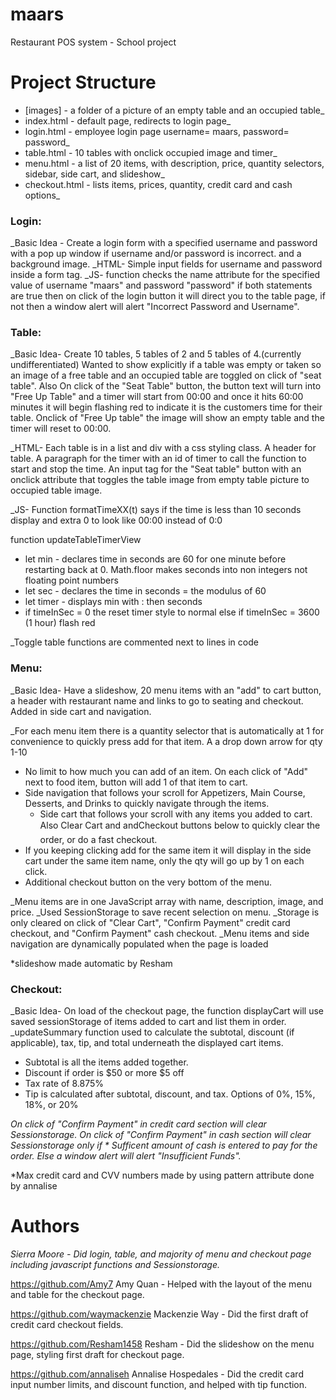 # maars
Restaurant POS system - School project

# Project Structure
* [images]   - a folder of a picture of an empty table and an occupied table_
* index.html - default page, redirects to login page_
* login.html - employee login page username= maars, password= password_
* table.html - 10 tables with onclick occupied image and timer_
* menu.html  - a list of 20 items, with description, price, quantity selectors, sidebar, side cart, and slideshow_
* checkout.html - lists items, prices, quantity, credit card and cash options_

### **Login:**
_Basic Idea - Create a login form with a specified username and password with a pop up window if username and/or password is incorrect.
and a background image.
_HTML- Simple input fields for username and password inside a form tag.
_JS- function checks the name attribute for the specified value of username "maars" and password "password" if both statements are true then on click of the login button it will direct you to the table page,
if not then a window alert will alert "Incorrect Password and Username".

### **Table:**
_Basic Idea- Create 10 tables, 5 tables of 2 and 5 tables of 4.(currently undifferentiated) Wanted to show explicitly if a table was empty or taken so an image of a free table and an occupied table are toggled on click of "seat table".
 Also On click of the "Seat Table" button, the button text will turn into "Free Up Table" and a timer will start from 00:00 and once it hits 60:00 minutes it will begin flashing red to indicate it is the customers time for their table.
 Onclick of "Free Up table" the image will show an empty table and the timer will reset to 00:00.

_HTML- Each table is in a list and div with a css styling class. A header for table. A paragraph for the timer with an id of timer to call the function to start and stop the time.
An input tag for the "Seat table" button with an onclick attribute that toggles the table image from empty table picture to occupied table image.

_JS- Function formatTimeXX(t) says if the time is less than 10 seconds display and extra 0 to look like 00:00 instead of 0:0

function updateTableTimerView
* let min - declares time in seconds are 60 for one minute before restarting back at 0. Math.floor makes seconds into non integers not floating point numbers
* let sec - declares the time in seconds = the modulus of 60
* let timer - displays min with : then seconds
* if timeInSec = 0 the reset timer style to normal else if timeInSec = 3600 (1 hour) flash red
 
_Toggle table functions are commented next to lines in code
 
### **Menu:**
_Basic Idea- Have a slideshow, 20 menu items with an "add" to cart button, a header with restaurant name and links to go to seating and checkout. Added in side cart and navigation.

_For each menu item there is a quantity selector that is automatically at 1 for convenience to quickly press add for that item. A a drop down arrow for qty 1-10
* No limit to how much you can add of an item. On each click of "Add" next to food item, button will add 1 of that item to cart.
* Side navigation that follows your scroll for Appetizers, Main Course, Desserts, and Drinks to quickly navigate through the items.
  * Side cart that follows your scroll with any items you added to cart. Also Clear Cart and andCheckout buttons below to quickly clear the order, or do a fast checkout.
* If you keeping clicking add for the same item it will display in the side cart under the same item name, only the qty will go up by 1 on each click.
* Additional checkout button on the very bottom of the menu.

_Menu items are in one JavaScript array with name, description, image, and price.
_Used SessionStorage to save recent selection on menu.
_Storage is only cleared on click of "Clear Cart", "Confirm Payment" credit card checkout, and "Confirm Payment" cash checkout.
_Menu items and side navigation are dynamically populated when the page is loaded

*slideshow made automatic by Resham


### **Checkout:**
_Basic Idea- On load of the checkout page, the function displayCart will use saved sessionStorage of items added to cart and list them in order.
_updateSummary function used to calculate the subtotal, discount (if applicable), tax, tip, and total underneath the displayed cart items.

* Subtotal is all the items added together.
* Discount if order is $50 or more $5 off
* Tax rate of 8.875%
* Tip is calculated after subtotal, discount, and tax. Options of 0%, 15%, 18%, or 20%

_On click of "Confirm Payment" in credit card section will clear Sessionstorage._
_On click of "Confirm Payment" in cash section will clear Sessionstorage only if * Sufficent amount of cash is entered to pay for the order. Else a window alert will alert "Insufficient Funds"._


*Max credit card and CVV numbers made by using pattern attribute done by annalise


# Authors
_Sierra Moore - Did login, table, and majority of menu and checkout page including javascript functions and Sessionstorage._

https://github.com/Amy7 Amy Quan - Helped with the layout of the menu and table for the checkout page.

https://github.com/waymackenzie Mackenzie Way - Did the first draft of credit card checkout fields.

https://github.com/Resham1458 Resham - Did the slideshow on the menu page, styling first draft for checkout page. 

https://github.com/annaliseh Annalise Hospedales - Did the credit card input number limits, and discount function, and helped with tip function.


 
